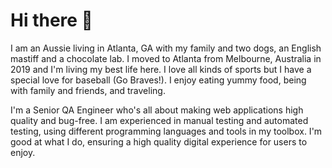 # Hi there 👋

I am an Aussie living in Atlanta, GA with my family and two dogs, an English mastiff and a chocolate lab. I moved to Atlanta from Melbourne, Australia in 2019 and I'm living my best life here. I love all kinds of sports but I have a special love for baseball (Go Braves!). I enjoy eating yummy food, being with family and friends, and traveling. 

I'm a Senior QA Engineer who's all about making web applications high quality and bug-free. I am experienced in manual testing and automated testing, using different programming languages and tools in my toolbox. I'm good at what I do, ensuring a high quality digital experience for users to enjoy. 

<!--
**suecodes/suecodes** is a ✨ _special_ ✨ repository because its `README.md` (this file) appears on your GitHub profile.

Here are some ideas to get you started:

- 🔭 I’m currently working on ...
- 🌱 I’m currently learning ...
- 👯 I’m looking to collaborate on ...
- 🤔 I’m looking for help with ...
- 💬 Ask me about ...
- 📫 How to reach me: ...
- 😄 Pronouns: ...
- ⚡ Fun fact: ...
-->
